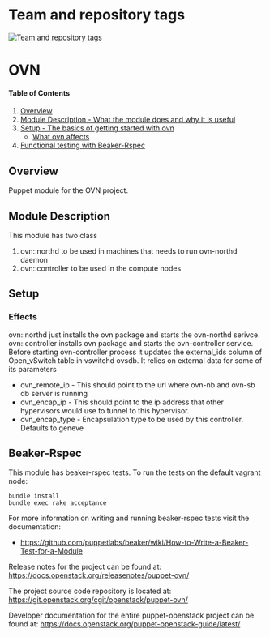 Team and repository tags
========================

[![Team and repository tags](https://governance.openstack.org/tc/badges/puppet-ovn.svg)](https://governance.openstack.org/tc/reference/tags/index.html)

<!-- Change things from this point on -->

# OVN

#### Table of Contents

1. [Overview](#overview)
2. [Module Description - What the module does and why it is useful](#module-description)
3. [Setup - The basics of getting started with ovn](#setup)
    * [What ovn affects](#what-ovn-affects)
4. [Functional testing with Beaker-Rspec](#Beaker-Rspec)

## Overview

Puppet module for the OVN project.

## Module Description

This module has two class
1. ovn::northd to be used in machines that needs to run ovn-northd daemon
2. ovn::controller to be used in the compute nodes

## Setup

### Effects

ovn::northd just installs the ovn package and starts the ovn-northd serivce.
ovn::controller installs ovn package and starts the ovn-controller service.
Before starting ovn-controller process it updates the external_ids column
of Open_vSwitch table in vswitchd ovsdb. It relies on external data for some
of its parameters
* ovn_remote_ip - This should point to the url where ovn-nb and ovn-sb 
  db server is running
* ovn_encap_ip - This should point to the ip address that other hypervisors
  would use to tunnel to this hypervisor.
* ovn_encap_type - Encapsulation type to be used by this controller. Defaults
  to geneve

## Beaker-Rspec

This module has beaker-rspec tests.
To run the tests on the default vagrant node:

```shell
bundle install
bundle exec rake acceptance
```

For more information on writing and running beaker-rspec tests visit the documentation:

* https://github.com/puppetlabs/beaker/wiki/How-to-Write-a-Beaker-Test-for-a-Module

Release notes for the project can be found at:
  https://docs.openstack.org/releasenotes/puppet-ovn/

The project source code repository is located at:
   https://git.openstack.org/cgit/openstack/puppet-ovn/

Developer documentation for the entire puppet-openstack project can be found at:
  https://docs.openstack.org/puppet-openstack-guide/latest/
